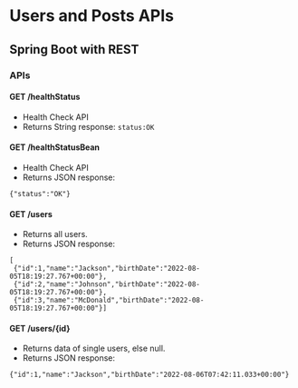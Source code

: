 # Users and Posts APIs

## Spring Boot with REST


### APIs

#### GET /healthStatus

- Health Check API
- Returns String response: `status:OK`


#### GET /healthStatusBean
- Health Check API
- Returns JSON response:

```
{"status":"OK"}
```


#### GET /users

- Returns all users.
- Returns JSON response:

```
[
 {"id":1,"name":"Jackson","birthDate":"2022-08-05T18:19:27.767+00:00"},
 {"id":2,"name":"Johnson","birthDate":"2022-08-05T18:19:27.767+00:00"},
 {"id":3,"name":"McDonald","birthDate":"2022-08-05T18:19:27.767+00:00"}]
```

#### GET /users/{id}

- Returns data of single users, else null.
- Returns JSON response:

```
{"id":1,"name":"Jackson","birthDate":"2022-08-06T07:42:11.033+00:00"}
```





